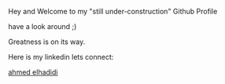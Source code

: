 Hey and Welcome to my "still under-construction" Github Profile 

have a look around ;)

Greatness is on its way.

Here is my linkedin lets connect: <div class="badge-base LI-profile-badge" data-locale="en_US" data-size="large" data-theme="light" data-type="HORIZONTAL" data-vanity="ahmed-elhadidi" data-version="v1"><a class="badge-base__link LI-simple-link" href="https://eg.linkedin.com/in/ahmed-elhadidi?trk=profile-badge">ahmed elhadidi</a></div>
              
